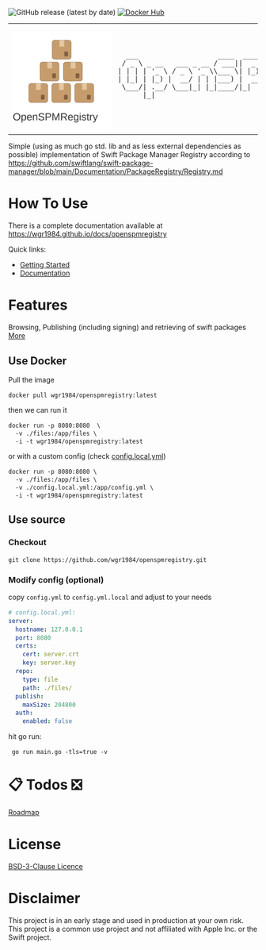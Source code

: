 ![GitHub release (latest by date)](https://img.shields.io/github/v/release/wgr1984/openspmregistry)
[![Docker Hub](https://img.shields.io/docker/pulls/wgr1984/openspmregistry)](https://hub.docker.com/r/wgr1984/openspmregistry)

<table>
  <tr>
    <td style="border: none; outline: none">
      <img src="static/favicon.svg" style="margin-top: 15px; min-width: 200px; min-height: 200px" height="200px" width="200px">
    </td>
    <td style="border: none; outline: none">
      <pre>
  ___                   ____  ____  __  __ ____            _     _              
 / _ \ _ __   ___ _ __ / ___||  _ \|  \/  |  _ \ ___  __ _(_)___| |_ _ __ _   _ 
| | | | '_ \ / _ \ '_ \\___ \| |_) | |\/| | |_) / _ \/ _` | / __| __| '__| | | |
| |_| | |_) |  __/ | | |___) |  __/| |  | |  _ <  __/ (_| | \__ \ |_| |  | |_| |
 \___/| .__/ \___|_| |_|____/|_|   |_|  |_|_| \_\___|\__, |_|___/\__|_|   \__, |
      |_|                                            |___/                |___/ 
      </pre>
    </td>
  </tr>
</table>
  
Simple (using as much go std. lib and as less external dependencies as possible) implementation of Swift Package Manager Registry according to
https://github.com/swiftlang/swift-package-manager/blob/main/Documentation/PackageRegistry/Registry.md


# How To Use
There is a complete documentation available at https://wgr1984.github.io/docs/openspmregistry

Quick links:
- [Getting Started](https://wgr1984.github.io/docs/openspmregistry/gettingstarted)
- [Documentation](https://wgr1984.github.io/docs/openspmregistry/documention)

# Features
Browsing, Publishing (including signing) and retrieving of swift packages
[More](https://wgr1984.github.io/docs/openspmregistry/#features)

## Use Docker

Pull the image
```shell
docker pull wgr1984/openspmregistry:latest
```
then we can run it
```shell
docker run -p 8080:8080  \
  -v ./files:/app/files \
  -i -t wgr1984/openspmregistry:latest
```
or with a custom config (check [config.local.yml](#modify-config-optional))
```shell
docker run -p 8080:8080 \
  -v ./files:/app/files \
  -v ./config.local.yml:/app/config.yml \
  -i -t wgr1984/openspmregistry:latest
```

## Use source
### Checkout
```
git clone https://github.com/wgr1984/openspmregistry.git
```
### Modify config (optional)
copy `config.yml` to `config.yml.local` and adjust to your needs
```yaml
# config.local.yml:
server:
  hostname: 127.0.0.1
  port: 8080
  certs:
    cert: server.crt
    key: server.key
  repo:
    type: file
    path: ./files/
  publish:
    maxSize: 204800
  auth:
    enabled: false
```
hit go run:
```
 go run main.go -tls=true -v
```

# 📋 Todos ❎
[Roadmap](https://wgr1984.github.io/docs/openspmregistry/#roadmap)

# License
[BSD-3-Clause Licence](LICENSE)

# Disclaimer
This project is in an early stage and used in production at your own risk.
This project is a common use project and not affiliated with Apple Inc. or the Swift project.